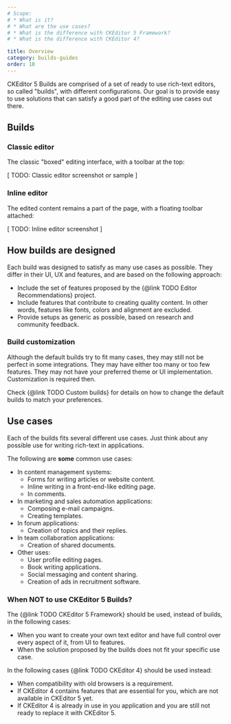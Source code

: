 ```yaml
---
# Scope:
# * What is it?
# * What are the use cases?
# * What is the difference with CKEditor 5 Framework?
# * What is the difference with CKEditor 4?

title: Overview
category: builds-guides
order: 10
---
```


CKEditor 5 Builds are comprised of a set of ready to use rich-text editors, so called "builds", with different configurations. Our goal is to provide easy to use solutions that can satisfy a good part of the editing use cases out there.

## Builds

### Classic editor

The classic "boxed" editing interface, with a toolbar at the top:

[ TODO: Classic editor screenshot or sample ]

### Inline editor

The edited content remains a part of the page, with a floating toolbar attached:

[ TODO: Inline editor screenshot ]

## How builds are designed

Each build was designed to satisfy as many use cases as possible. They differ in their UI, UX and features, and are based on the following approach:

* Include the set of features proposed by the {@link TODO Editor Recommendations} project.
* Include features that contribute to creating quality content. In other words, features like fonts, colors and alignment are excluded.
* Provide setups as generic as possible, based on research and community feedback.

### Build customization

Although the default builds try to fit many cases, they may still not be perfect in some integrations. They may have either too many or too few features. They may not have your preferred theme or UI implementation. Customization is required then.

Check {@link TODO Custom builds} for details on how to change the default builds to match your preferences.

## Use cases

Each of the builds fits several different use cases. Just think about any possible use for writing rich-text in applications.

The following are **some** common use cases:

* In content management systems:
	* Forms for writing articles or website content.
	* Inline writing in a front-end-like editing page.
	* In comments.
* In marketing and sales automation applications:
	* Composing e-mail campaigns.
	* Creating templates.
* In forum applications:
	* Creation of topics and their replies.
* In team collaboration applications:
	* Creation of shared documents.
* Other uses:
	* User profile editing pages.
	* Book writing applications.
	* Social messaging and content sharing.
	* Creation of ads in recruitment software.

### When NOT to use CKEditor 5 Builds?

The {@link TODO CKEditor 5 Framework} should be used, instead of builds, in the following cases:

* When you want to create your own text editor and have full control over every aspect of it, from UI to features.
* When the solution proposed by the builds does not fit your specific use case.

In the following cases {@link TODO CKEditor 4} should be used instead:

* When compatibility with old browsers is a requirement.
* If CKEditor 4 contains features that are essential for you, which are not available in CKEditor 5 yet.
* If CKEditor 4 is already in use in you application and you are still not ready to replace it with CKEditor 5.

<!-- TODO 1 -->
